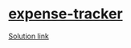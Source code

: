 # [expense-tracker](https://roadmap.sh/projects/expense-tracker)
[Solution link](https://github.com/pcumino/another-expense-tracker)